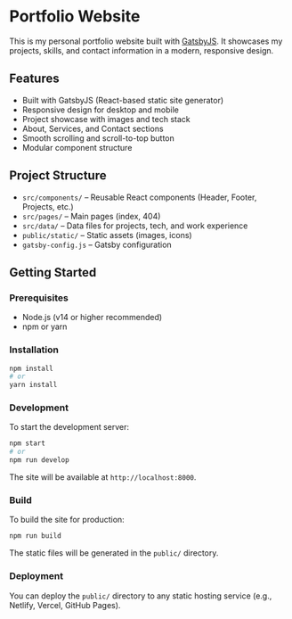 # Portfolio Website

This is my personal portfolio website built with [GatsbyJS](https://www.gatsbyjs.com/). It showcases my projects, skills, and contact information in a modern, responsive design.

## Features

- Built with GatsbyJS (React-based static site generator)
- Responsive design for desktop and mobile
- Project showcase with images and tech stack
- About, Services, and Contact sections
- Smooth scrolling and scroll-to-top button
- Modular component structure

## Project Structure

- `src/components/` – Reusable React components (Header, Footer, Projects, etc.)
- `src/pages/` – Main pages (index, 404)
- `src/data/` – Data files for projects, tech, and work experience
- `public/static/` – Static assets (images, icons)
- `gatsby-config.js` – Gatsby configuration

## Getting Started

### Prerequisites

- Node.js (v14 or higher recommended)
- npm or yarn

### Installation

```bash
npm install
# or
yarn install
```

### Development

To start the development server:

```bash
npm start
# or
npm run develop
```

The site will be available at `http://localhost:8000`.

### Build

To build the site for production:

```bash
npm run build
```

The static files will be generated in the `public/` directory.

### Deployment

You can deploy the `public/` directory to any static hosting service (e.g., Netlify, Vercel, GitHub Pages).

